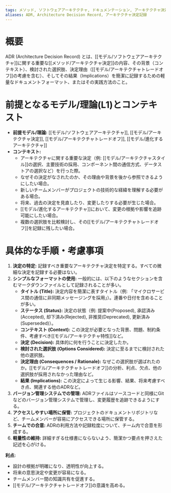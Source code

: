 ```yaml
---
tags: メソッド, ソフトウェアアーキテクチャ, ドキュメンテーション, アーキテクチャ決定
aliases: ADR, Architecture Decision Record, アーキテクチャ決定記録
---
```


# 概要
ADR (Architecture Decision Record) とは、[[モデル/ソフトウェアアーキテクチャ]]に関する重要な[[メソッド/アーキテクチャ決定]]の内容、その背景（コンテキスト）、検討された選択肢、決定理由（[[モデル/アーキテクチャトレードオフ]]の考慮を含む）、そしてその結果（Implications）を簡潔に記録するための軽量なドキュメントフォーマット、またはその実践方法のこと。

# 前提となるモデル/理論(L1)とコンテキスト
* **前提モデル/理論:** [[モデル/ソフトウェアアーキテクチャ]], [[モデル/アーキテクチャ決定]], [[モデル/アーキテクチャトレードオフ]], [[モデル/進化するアーキテクチャ]]
* **コンテキスト:**
    * アーキテクチャに関する重要な決定（例: [[モデル/アーキテクチャスタイル]]の選択、主要技術の採用、コンポーネント間の通信方式、データストアの選択など）を行った際。
    * なぜその決定がなされたのか、その理由や背景を後から参照できるようにしたい場合。
    * 新しいチームメンバーがプロジェクトの技術的な経緯を理解する必要がある場合。
    * 将来、過去の決定を見直したり、変更したりする必要が生じた場合。
    * [[モデル/進化するアーキテクチャ]]において、変更の根拠や影響を追跡可能にしたい場合。
    * 複数の選択肢を比較検討し、その[[モデル/アーキテクチャトレードオフ]]を記録に残したい場合。

# 具体的な手順・考慮事項
1.  **決定の特定:** 記録すべき重要なアーキテクチャ決定を特定する。すべての微細な決定を記録する必要はない。
2.  **シンプルなフォーマットの使用:** 一般的には、以下のようなセクションを含むマークダウンファイルとして記録されることが多い。
    * **タイトル (Title):** 決定内容を簡潔に表すタイトル（例: 「マイクロサービス間の通信に非同期メッセージングを採用」）。連番や日付を含めることが多い。
    * **ステータス (Status):** 決定の状態（例: 提案中(Proposed), 承認済み(Accepted), 却下済み(Rejected), 非推奨(Deprecated), 更新済み(Superseded)）。
    * **コンテキスト (Context):** この決定が必要となった背景、問題、制約条件、考慮すべき[[モデル/アーキテクチャ特性]]など。
    * **決定 (Decision):** 具体的に何を行うことに決定したか。
    * **検討された選択肢 (Options Considered):** 決定に至るまでに検討された他の選択肢。
    * **決定理由 (Consequences / Rationale):** なぜこの選択肢が選ばれたのか。[[モデル/アーキテクチャトレードオフ]]の分析、利点、欠点、他の選択肢が採用されなかった理由など。
    * **結果 (Implications):** この決定によって生じる影響、結果、将来考慮すべき点、関連する他のADRなど。
3.  **バージョン管理システムでの管理:** ADRファイルはソースコードと同様にGitなどのバージョン管理システムで管理し、変更履歴を追跡できるようにする。
4.  **アクセスしやすい場所に保管:** プロジェクトのドキュメントリポジトリなど、チームメンバーが容易にアクセスできる場所に保管する。
5.  **チームでの合意:** ADRの利用方法や記録粒度について、チーム内で合意を形成する。
6.  **軽量性の維持:** 詳細すぎる仕様書にならないよう、簡潔かつ要点を押さえた記述を心がける。

**利点:**
* 設計の根拠が明確になり、透明性が向上する。
* 将来の意思決定や変更が容易になる。
* チームメンバー間の知識共有を促進する。
* [[モデル/アーキテクチャトレードオフ]]の意識を高める。